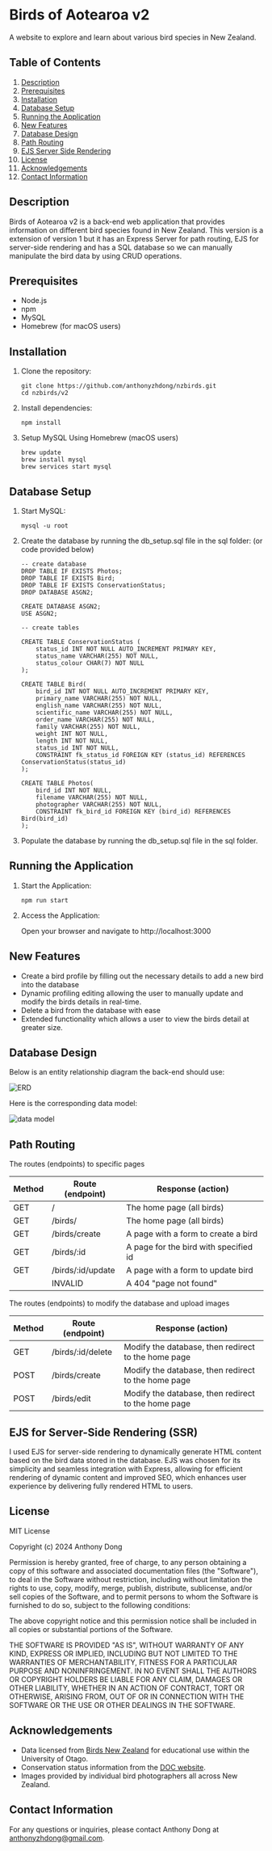 # Birds of Aotearoa v2

A website to explore and learn about various bird species in New Zealand. 

## Table of Contents

1. [Description](#description)
2. [Prerequisites](#prerequisites)
3. [Installation](#installation)
4. [Database Setup](#database-setup)
5. [Running the Application](#running-the-application)
6. [New Features](#new-features)
7. [Database Design](#database-design)
8. [Path Routing](#path-routing)
9. [EJS Server Side Rendering](#ejs-for-server-side-rendering-ssr)
10. [License](#license)
11. [Acknowledgements](#acknowledgements)
12. [Contact Information](#contact-information)


## Description

Birds of Aotearoa v2 is a back-end web application that provides information on different bird species found in New Zealand. This version is a extension of version 1 but it has an Express Server for path routing, EJS for server-side rendering and has a SQL database so we can manually manipulate the bird data by using CRUD operations. 

## Prerequisites

- Node.js
- npm
- MySQL
- Homebrew (for macOS users)

## Installation

1. Clone the repository:
    ```
    git clone https://github.com/anthonyzhdong/nzbirds.git
    cd nzbirds/v2
    ```
2. Install dependencies:
    ```
    npm install
    ```

3. Setup MySQL Using Homebrew (macOS users)
    ```
    brew update
    brew install mysql
    brew services start mysql
    ```

## Database Setup

1. Start MySQL:
    ```
    mysql -u root
    ```

2. Create the database by running the db_setup.sql file in the sql folder:
    (or code provided below)

    ```
    -- create database
    DROP TABLE IF EXISTS Photos;
    DROP TABLE IF EXISTS Bird;
    DROP TABLE IF EXISTS ConservationStatus;
    DROP DATABASE ASGN2;

    CREATE DATABASE ASGN2;
    USE ASGN2;

    -- create tables

    CREATE TABLE ConservationStatus (
        status_id INT NOT NULL AUTO_INCREMENT PRIMARY KEY,
        status_name VARCHAR(255) NOT NULL,
        status_colour CHAR(7) NOT NULL
    );

    CREATE TABLE Bird(
        bird_id INT NOT NULL AUTO_INCREMENT PRIMARY KEY,
        primary_name VARCHAR(255) NOT NULL,
        english_name VARCHAR(255) NOT NULL,
        scientific_name VARCHAR(255) NOT NULL,
        order_name VARCHAR(255) NOT NULL,
        family VARCHAR(255) NOT NULL,
        weight INT NOT NULL,
        length INT NOT NULL,
        status_id INT NOT NULL,
        CONSTRAINT fk_status_id FOREIGN KEY (status_id) REFERENCES ConservationStatus(status_id)
    );

    CREATE TABLE Photos(
        bird_id INT NOT NULL,
        filename VARCHAR(255) NOT NULL,
        photographer VARCHAR(255) NOT NULL,
        CONSTRAINT fk_bird_id FOREIGN KEY (bird_id) REFERENCES Bird(bird_id)
    );
    ```

3. Populate the database by running the db_setup.sql file in the sql folder.

## Running the Application

1. Start the Application:
    ```
    npm run start
    ```

2. Access the Application:
    
    Open your browser and navigate to http://localhost:3000

## New Features

- Create a bird profile by filling out the necessary details to add a new bird into the database
- Dynamic profiling editing allowing the user to manually update and modify the birds details in real-time.
- Delete a bird from the database with ease
- Extended functionality which allows a user to view the birds detail at greater size.

## Database Design

Below is an entity relationship diagram the back-end should use:

![ERD](erd.png)

Here is the corresponding data model:

![data model](dataModel.png)

## Path Routing

The routes (endpoints) to specific pages

| Method | Route (endpoint)  | Response (action)                        |
|--------|-------------------|------------------------------------------|
| GET    | /                 | The home page (all birds)                |
| GET    | /birds/           | The home page (all birds)                |
| GET    | /birds/create     | A page with a form to create a bird      |
| GET    | /birds/:id        | A page for the bird with specified id    |
| GET    | /birds/:id/update | A page with a form to update bird        |
|        | INVALID           | A 404 "page not found"                   |

The routes (endpoints) to modify the database and upload images

| Method | Route (endpoint)  | Response (action)                                    |
|--------|-------------------|------------------------------------------------------|
| GET    | /birds/:id/delete | Modify the database, then redirect to the home page  |
| POST   | /birds/create     | Modify the database, then redirect to the home page  |
| POST   | /birds/edit       | Modify the database, then redirect to the home page  |

## EJS for Server-Side Rendering (SSR)

I used EJS for server-side rendering to dynamically generate HTML content based on the bird data stored in the database. EJS was chosen for its simplicity and seamless integration with Express, allowing for efficient rendering of dynamic content and improved SEO, which enhances user experience by delivering fully rendered HTML to users.

## License

MIT License

Copyright (c) 2024 Anthony Dong

Permission is hereby granted, free of charge, to any person obtaining a copy
of this software and associated documentation files (the "Software"), to deal
in the Software without restriction, including without limitation the rights
to use, copy, modify, merge, publish, distribute, sublicense, and/or sell
copies of the Software, and to permit persons to whom the Software is
furnished to do so, subject to the following conditions:

The above copyright notice and this permission notice shall be included in all
copies or substantial portions of the Software.

THE SOFTWARE IS PROVIDED "AS IS", WITHOUT WARRANTY OF ANY KIND, EXPRESS OR
IMPLIED, INCLUDING BUT NOT LIMITED TO THE WARRANTIES OF MERCHANTABILITY,
FITNESS FOR A PARTICULAR PURPOSE AND NONINFRINGEMENT. IN NO EVENT SHALL THE
AUTHORS OR COPYRIGHT HOLDERS BE LIABLE FOR ANY CLAIM, DAMAGES OR OTHER
LIABILITY, WHETHER IN AN ACTION OF CONTRACT, TORT OR OTHERWISE, ARISING FROM,
OUT OF OR IN CONNECTION WITH THE SOFTWARE OR THE USE OR OTHER DEALINGS IN THE
SOFTWARE.


## Acknowledgements

- Data licensed from [Birds New Zealand](https://www.birdsnz.org.nz/) for educational use within the University of Otago.
- Conservation status information from the [DOC website](https://www.doc.govt.nz/nature/conservation-status/).
- Images provided by individual bird photographers all across New Zealand.


## Contact Information

For any questions or inquiries, please contact Anthony Dong at [anthonyzhdong@gmail.com](mailto:anthonyzhdong@gmail.com).



